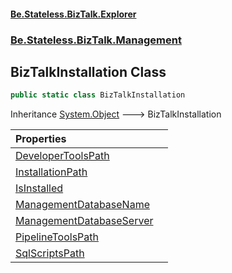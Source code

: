 #### [Be.Stateless.BizTalk.Explorer](README.md 'README')
### [Be.Stateless.BizTalk.Management](Be.Stateless.BizTalk.Management.md 'Be.Stateless.BizTalk.Management')

## BizTalkInstallation Class

```csharp
public static class BizTalkInstallation
```

Inheritance [System.Object](https://docs.microsoft.com/en-us/dotnet/api/System.Object 'System.Object') &#129106; BizTalkInstallation

| Properties | |
| :--- | :--- |
| [DeveloperToolsPath](BizTalkInstallation.DeveloperToolsPath.md 'Be.Stateless.BizTalk.Management.BizTalkInstallation.DeveloperToolsPath') | |
| [InstallationPath](BizTalkInstallation.InstallationPath.md 'Be.Stateless.BizTalk.Management.BizTalkInstallation.InstallationPath') | |
| [IsInstalled](BizTalkInstallation.IsInstalled.md 'Be.Stateless.BizTalk.Management.BizTalkInstallation.IsInstalled') | |
| [ManagementDatabaseName](BizTalkInstallation.ManagementDatabaseName.md 'Be.Stateless.BizTalk.Management.BizTalkInstallation.ManagementDatabaseName') | |
| [ManagementDatabaseServer](BizTalkInstallation.ManagementDatabaseServer.md 'Be.Stateless.BizTalk.Management.BizTalkInstallation.ManagementDatabaseServer') | |
| [PipelineToolsPath](BizTalkInstallation.PipelineToolsPath.md 'Be.Stateless.BizTalk.Management.BizTalkInstallation.PipelineToolsPath') | |
| [SqlScriptsPath](BizTalkInstallation.SqlScriptsPath.md 'Be.Stateless.BizTalk.Management.BizTalkInstallation.SqlScriptsPath') | |
